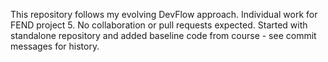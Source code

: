 This repository follows my evolving DevFlow approach. Individual work for FEND project 5. No collaboration or pull requests expected. Started with standalone repository and added baseline code from course - see commit messages for history.
